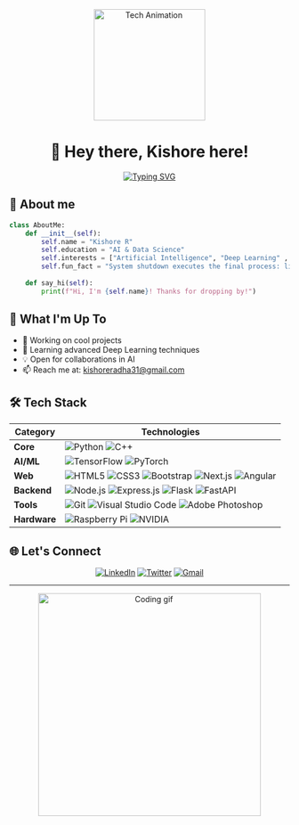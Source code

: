 <div align="center">
  <img src="https://media.giphy.com/media/3kPDmoWdBpQPNhCnUG/giphy.gif" width="200" alt="Tech Animation"/>
  
  # 👋 Hey there, Kishore here!
  
  [![Typing SVG](https://readme-typing-svg.demolab.com?font=Fira+Code&duration=3000&pause=1000&color=36BCF7FF&center=true&vCenter=true&width=435&lines=AI+%26+Data+Science+Student;Building+the+Future+with+Code;Always+Learning%2C+Always+Growing)](https://git.io/typing-svg)
</div>

## 🚀 About me

```python
class AboutMe:
    def __init__(self):
        self.name = "Kishore R"
        self.education = "AI & Data Science"
        self.interests = ["Artificial Intelligence", "Deep Learning" , "Building Practical Solutions"]
        self.fun_fact = "System shutdown executes the final process: life terminates, and meaning returns null"
        
    def say_hi(self):
        print(f"Hi, I'm {self.name}! Thanks for dropping by!")
```

## 🎯 What I'm Up To

- 🔭 Working on cool projects
- 🌱 Learning advanced Deep Learning techniques
- 💡 Open for collaborations in AI 
- 📫 Reach me at: kishoreradha31@gmail.com

## 🛠️ Tech Stack 

<div align="center">

| Category | Technologies |
|----------|-------------|
| **Core** | ![Python](https://img.shields.io/badge/Python-FFD43B?style=for-the-badge&logo=python&logoColor=blue) ![C++](https://img.shields.io/badge/C%2B%2B-00599C?style=for-the-badge&logo=c%2B%2B&logoColor=white) |
| **AI/ML** | ![TensorFlow](https://img.shields.io/badge/TensorFlow-FF6F00?style=for-the-badge&logo=tensorflow&logoColor=white) ![PyTorch](https://img.shields.io/badge/PyTorch-EE4C2C?style=for-the-badge&logo=pytorch&logoColor=white) |
| **Web** | ![HTML5](https://img.shields.io/badge/HTML5-E34F26?style=for-the-badge&logo=html5&logoColor=white) ![CSS3](https://img.shields.io/badge/CSS3-1572B6?style=for-the-badge&logo=css3&logoColor=white) ![Bootstrap](https://img.shields.io/badge/Bootstrap-563D7C?style=for-the-badge&logo=bootstrap&logoColor=white) ![Next.js](https://img.shields.io/badge/Next.js-000000?style=for-the-badge&logo=next.js&logoColor=white) ![Angular](https://img.shields.io/badge/Angular-DD0031?style=for-the-badge&logo=angular&logoColor=white) |
| **Backend** | ![Node.js](https://img.shields.io/badge/Node.js-339933?style=for-the-badge&logo=node.js&logoColor=white) ![Express.js](https://img.shields.io/badge/Express.js-000000?style=for-the-badge&logo=express&logoColor=white) ![Flask](https://img.shields.io/badge/Flask-000000?style=for-the-badge&logo=flask&logoColor=white) ![FastAPI](https://img.shields.io/badge/FastAPI-009688?style=for-the-badge&logo=fastapi&logoColor=white) |
| **Tools** | ![Git](https://img.shields.io/badge/GIT-E44C30?style=for-the-badge&logo=git&logoColor=white) ![Visual Studio Code](https://img.shields.io/badge/Visual%20Studio%20Code-0078D7?style=for-the-badge&logo=visual-studio-code&logoColor=white) ![Adobe Photoshop](https://img.shields.io/badge/Adobe%20Photoshop-31A8FF?style=for-the-badge&logo=adobephotoshop&logoColor=white) |
| **Hardware** | ![Raspberry Pi](https://img.shields.io/badge/Raspberry%20Pi-A22846?style=for-the-badge&logo=Raspberry%20Pi&logoColor=white) ![NVIDIA](https://img.shields.io/badge/NVIDIA-Jetson-76B900?style=for-the-badge&logo=nvidia&logoColor=white) |

</div>

## 🌐 Let's Connect

<div align="center">
  
[![LinkedIn](https://img.shields.io/badge/LinkedIn-0077B5?style=for-the-badge&logo=linkedin&logoColor=white)](your-linkedin-url)
[![Twitter](https://img.shields.io/badge/Twitter-1DA1F2?style=for-the-badge&logo=twitter&logoColor=white)](your-twitter-url)
[![Gmail](https://img.shields.io/badge/Gmail-D14836?style=for-the-badge&logo=gmail&logoColor=white)](mailto:your.email@gmail.com)

</div>

---

<div align="center">
  <img src="https://media.giphy.com/media/L1R1tvI9svkIWwpVYr/giphy.gif" width="400" alt="Coding gif"/>
  

</div>
